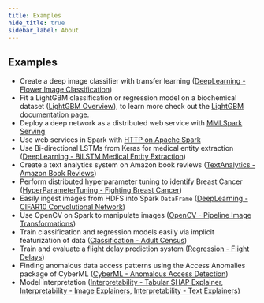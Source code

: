 ```yaml
---
title: Examples
hide_title: true
sidebar_label: About
---
```


## Examples

-   Create a deep image classifier with transfer learning ([DeepLearning - Flower Image Classification])
-   Fit a LightGBM classification or regression model on a biochemical dataset
    ([LightGBM Overview]), to learn more check out the [LightGBM documentation
    page](../../features/lightgbm/about).
-   Deploy a deep network as a distributed web service with [MMLSpark
    Serving](../../features/spark_serving/about)
-   Use web services in Spark with [HTTP on Apache Spark](../../features/http/about)
-   Use Bi-directional LSTMs from Keras for medical entity extraction
    ([DeepLearning - BiLSTM Medical Entity Extraction])
-   Create a text analytics system on Amazon book reviews ([TextAnalytics - Amazon Book Reviews])
-   Perform distributed hyperparameter tuning to identify Breast Cancer
    ([HyperParameterTuning - Fighting Breast Cancer])
-   Easily ingest images from HDFS into Spark `DataFrame` ([DeepLearning - CIFAR10 Convolutional Network])
-   Use OpenCV on Spark to manipulate images ([OpenCV - Pipeline Image Transformations])
-   Train classification and regression models easily via implicit featurization
    of data ([Classification - Adult Census])
-   Train and evaluate a flight delay prediction system ([Regression - Flight Delays])
-   Finding anomalous data access patterns using the Access Anomalies package of CyberML ([CyberML - Anomalous Access Detection])
-   Model interpretation ([Interpretability - Tabular SHAP Explainer], [Interpretability - Image Explainers], [Interpretability - Text Explainers])


[Classification - Adult Census]: ../classification/Classification%20-%20Adult%20Census "Classification - Adult Census"

[Regression - Flight Delays]: ../regression/Regression%20-%20Flight%20Delays "Regression - Flight Delays"

[LightGBM Overview]: ../../features/lightgbm/LightGBM%20-%20Overview "LightGBM Overview"

[TextAnalytics - Amazon Book Reviews]: ../text_analytics/TextAnalytics%20-%20Amazon%20Book%20Reviews "TextAnalytics - Amazon Book Reviews"

[HyperParameterTuning - Fighting Breast Cancer]: ../HyperParameterTuning%20-%20Fighting%20Breast%20Cancer "HyperParameterTuning - Fighting Breast Cancer"

[DeepLearning - CIFAR10 Convolutional Network]: ../deep_learning/DeepLearning%20-%20CIFAR10%20Convolutional%20Network "DeepLearning - CIFAR10 Convolutional Network"

[OpenCV - Pipeline Image Transformations]: ../OpenCV%20-%20Pipeline%20Image%20Transformations "OpenCV - Pipeline Image Transformations"

[DeepLearning - BiLSTM Medical Entity Extraction]: ../deep_learning/DeepLearning%20-%20BiLSTM%20Medical%20Entity%20Extraction "DeepLearning - BiLSTM Medical Entity Extraction"

[DeepLearning - Flower Image Classification]: ../deep_learning/DeepLearning%20-%20Flower%20Image%20Classification "DeepLearning - Flower Image Classification"

[CyberML - Anomalous Access Detection]: ../CyberML%20-%20Anomalous%20Access%20Detection "CyberML - Anomalous Access Detection"

[Interpretability - Tabular SHAP Explainer]: ../model_interpretability/Interpretability%20-%20Tabular%20SHAP%20explainer "Interpretability - Tabular SHAP Explainer"

[Interpretability - Image Explainers]: ../model_interpretability/Interpretability%20-%20Image%20Explainers "Interpretability - Image Explainers"

[Interpretability - Text Explainers]: ../model_interpretability/Interpretability%20-%20Text%20Explainers "Interpretability - Text Explainers"

